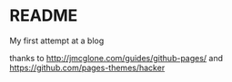 # README

My first attempt at a blog

thanks to http://jmcglone.com/guides/github-pages/ and https://github.com/pages-themes/hacker